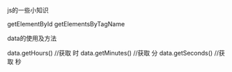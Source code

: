 js的一些小知识


getElementById
getElementsByTagName

data的使用及方法

data.getHours() //获取 时
data.getMinutes()  //获取 分
data.getSeconds()  //获取 秒